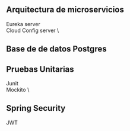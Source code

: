 ## Arquitectura de microservicios
Eureka server \
Cloud Config server \

## Base de de datos Postgres 

## Pruebas Unitarias
Junit \
Mockito \

## Spring Security 
JWT
